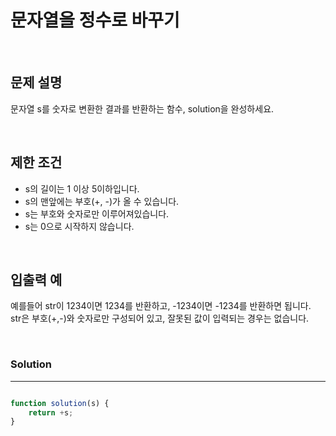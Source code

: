 # 문자열을 정수로 바꾸기
<br/>

## 문제 설명
문자열 s를 숫자로 변환한 결과를 반환하는 함수, solution을 완성하세요.

<br/>

## 제한 조건
- s의 길이는 1 이상 5이하입니다.
- s의 맨앞에는 부호(+, -)가 올 수 있습니다.
- s는 부호와 숫자로만 이루어져있습니다.
- s는 0으로 시작하지 않습니다.

<br/>

## 입출력 예
예를들어 str이 1234이면 1234를 반환하고, -1234이면 -1234를 반환하면 됩니다.<br/>
str은 부호(+,-)와 숫자로만 구성되어 있고, 잘못된 값이 입력되는 경우는 없습니다.

<br/>


### Solution

---

```javascript

function solution(s) {
    return +s;
}

```